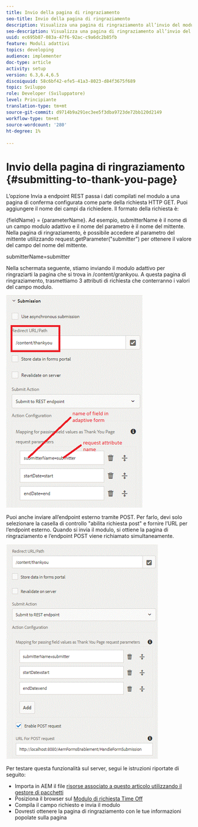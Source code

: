 ```yaml
---
title: Invio della pagina di ringraziamento
seo-title: Invio della pagina di ringraziamento
description: Visualizza una pagina di ringraziamento all’invio del modulo adattivo
seo-description: Visualizza una pagina di ringraziamento all’invio del modulo adattivo
uuid: ec695b87-083a-47f6-92ac-c9a6dc2b85fb
feature: Moduli adattivi
topics: developing
audience: implementer
doc-type: article
activity: setup
version: 6.3,6.4,6.5
discoiquuid: 58c6bf42-efe5-41a3-8023-d84f3675f689
topic: Sviluppo
role: Developer (Sviluppatore)
level: Principiante
translation-type: tm+mt
source-git-commit: d9714b9a291ec3ee5f3dba9723de72bb120d2149
workflow-type: tm+mt
source-wordcount: '280'
ht-degree: 1%

---
```



# Invio della pagina di ringraziamento {#submitting-to-thank-you-page}

L’opzione Invia a endpoint REST passa i dati compilati nel modulo a una pagina di conferma configurata come parte della richiesta HTTP GET. Puoi aggiungere il nome dei campi da richiedere. Il formato della richiesta è:

\{fieldName\} = \{parameterName\}. Ad esempio, submitterName è il nome di un campo modulo adattivo e il nome del parametro è il nome del mittente. Nella pagina di ringraziamento, è possibile accedere al parametro del mittente utilizzando request.getParameter(&quot;submitter&quot;) per ottenere il valore del campo del nome del mittente.

submitterName=submitter

Nella schermata seguente, stiamo inviando il modulo adattivo per ringraziarti la pagina che si trova in /content/grankyou. A questa pagina di ringraziamento, trasmettiamo 3 attributi di richiesta che conterranno i valori del campo modulo.

![grazie](assets/thankyoupage.gif)

Puoi anche inviare all’endpoint esterno tramite POST. Per farlo, devi solo selezionare la casella di controllo &quot;abilita richiesta post&quot; e fornire l’URL per l’endpoint esterno. Quando si invia il modulo, si ottiene la pagina di ringraziamento e l’endpoint POST viene richiamato simultaneamente.

![catturare](assets/capture.gif)


Per testare questa funzionalità sul server, segui le istruzioni riportate di seguito:

* Importa in AEM il file [risorse associato a questo articolo utilizzando il gestore di pacchetti](assets/submittingtorestendpoint.zip)
* Posiziona il browser sul [Modulo di richiesta Time Off](http://localhost:4502/content/dam/formsanddocuments/helpx/timeoffrequestform/jcr:content?wcmmode=disabled)
* Compila il campo richiesto e invia il modulo
* Dovresti ottenere la pagina di ringraziamento con le tue informazioni popolate sulla pagina


